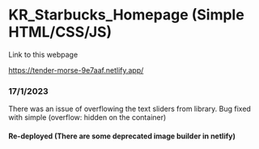 # KR_Starbucks_Homepage (Simple HTML/CSS/JS)

Link to this webpage

https://tender-morse-9e7aaf.netlify.app/

### 17/1/2023 

There was an issue of overflowing the text sliders from library.
Bug fixed with simple (overflow: hidden on the container) 

#### Re-deployed (There are some deprecated image builder in netlify)  

